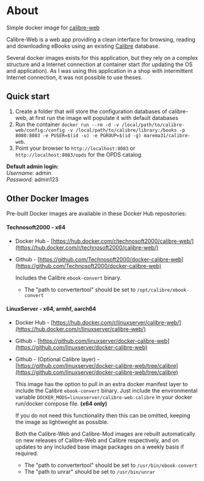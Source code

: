 # About

Simple docker image for [calibre-web](https://github.com/janeczku/calibre-web)

Calibre-Web is a web app providing a clean interface for browsing, reading and downloading eBooks using an existing [Calibre](https://calibre-ebook.com) database.

Several docker images exists for this application, but they rely on a complex structure and a Internet connection at container start (for updating the OS and application). As I was using this application in a shop with intermittent Internet connection, it was not possible to use theses.

## Quick start

1. Create a folder that will store the configuration databases of calibre-web, at first run the image will populate it with default databases
2. Run the container `docker run --rm -d -v /local/path/to/calibre-web/config:/config -v /local/path/to/calibre/library:/books -p 8080:8083 -e PUSER=$(id -u) -e PGROUP=$(id -g) marema31/calibre-web`.
1. Point your browser to `http://localhost:8083` or `http://localhost:8083/opds` for the OPDS catalog

**Default admin login:**\
*Username:* admin\
*Password:* admin123

## Other Docker Images

Pre-built Docker images are available in these Docker Hub repositories:

#### **Technosoft2000 - x64**
+ Docker Hub - [https://hub.docker.com/r/technosoft2000/calibre-web/](https://hub.docker.com/r/technosoft2000/calibre-web/)
+ Github - [https://github.com/Technosoft2000/docker-calibre-web](https://github.com/Technosoft2000/docker-calibre-web) 

    Includes the Calibre `ebook-convert` binary.
    + The "path to convertertool" should be set to `/opt/calibre/ebook-convert`

#### **LinuxServer - x64, armhf, aarch64**
+ Docker Hub - [https://hub.docker.com/r/linuxserver/calibre-web/](https://hub.docker.com/r/linuxserver/calibre-web/)
+ Github - [https://github.com/linuxserver/docker-calibre-web](https://github.com/linuxserver/docker-calibre-web)
+ Github - (Optional Calibre layer) - [https://github.com/linuxserver/docker-calibre-web/tree/calibre](https://github.com/linuxserver/docker-calibre-web/tree/calibre) 

   This image has the option to pull in an extra docker manifest layer to include the Calibre `ebook-convert` binary.  Just include the environmental variable `DOCKER_MODS=linuxserver/calibre-web:calibre` in your docker run/docker compose file. **(x64 only)**
  
   If you do not need this functionality then this can be omitted, keeping the image as lightweight as possible.
    
   Both the Calibre-Web and Calibre-Mod images are rebuilt automatically on new releases of Calibre-Web and Calibre respectively, and on updates to any included base image packages on a weekly basis if required.
   + The "path to convertertool" should be set to `/usr/bin/ebook-convert`
   + The "path to unrar" should be set to `/usr/bin/unrar`

